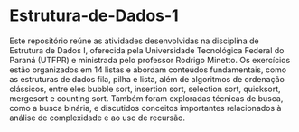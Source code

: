 # Estrutura-de-Dados-1
Este repositório reúne as atividades desenvolvidas na disciplina de Estrutura de Dados I, oferecida pela Universidade Tecnológica Federal do Paraná (UTFPR) e ministrada pelo professor Rodrigo Minetto. Os exercícios estão organizados em 14 listas e abordam conteúdos fundamentais, como as estruturas de dados fila, pilha e lista, além de algoritmos de ordenação clássicos, entre eles bubble sort, insertion sort, selection sort, quicksort, mergesort e counting sort. Também foram exploradas técnicas de busca, como a busca binária, e discutidos conceitos importantes relacionados à análise de complexidade e ao uso de recursão.
